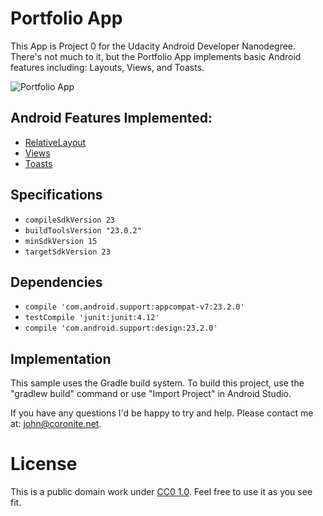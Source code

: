 # Portfolio App
This App is Project 0 for the Udacity Android Developer Nanodegree. There's not much to it, but the Portfolio App implements basic Android features including: Layouts, Views, and Toasts.

![Portfolio App](http://www.coronite.net/assets/img/github/project0.png)

## Android Features Implemented:

- [RelativeLayout](https://developer.android.com/reference/android/widget/RelativeLayout.html)
- [Views](https://developer.android.com/reference/android/view/View.html)
- [Toasts](https://developer.android.com/reference/android/widget/Toast.html)

## Specifications
- `compileSdkVersion 23`
- `buildToolsVersion "23.0.2"`
- `minSdkVersion 15`
- `targetSdkVersion 23`

## Dependencies
- `compile 'com.android.support:appcompat-v7:23.2.0'`
- `testCompile 'junit:junit:4.12'`
- `compile 'com.android.support:design:23.2.0'`


## Implementation

This sample uses the Gradle build system. To build this project, use the "gradlew build" command or use "Import Project" in Android Studio.

If you have any questions I'd be happy to try and help. Please contact me at: john@coronite.net.

# License
This is a public domain work under [CC0 1.0](https://creativecommons.org/publicdomain/zero/1.0/). Feel free to use it as you see fit.